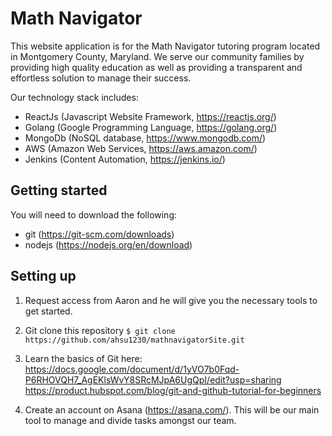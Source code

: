 # Math Navigator

This website application is for the Math Navigator tutoring program located in Montgomery County, Maryland. We serve our community families by providing high quality education as well as providing a transparent and effortless solution to manage their success.

Our technology stack includes:
- ReactJs (Javascript Website Framework, https://reactjs.org/)
- Golang (Google Programming Language, https://golang.org/)
- MongoDb (NoSQL database, https://www.mongodb.com/)
- AWS (Amazon Web Services, https://aws.amazon.com/)
- Jenkins (Content Automation, https://jenkins.io/)

 ## Getting started

You will need to download the following:

 - git (https://git-scm.com/downloads)
 - nodejs (https://nodejs.org/en/download)

 ## Setting up

1. Request access from Aaron and he will give you the necessary tools to get started.

2. Git clone this repository
`$ git clone https://github.com/ahsu1230/mathnavigatorSite.git`

3. Learn the basics of Git here:
https://docs.google.com/document/d/1yVO7b0Fqd-P6RHOVQH7_AgEKlsWvY8SRcMJpA6UgQpI/edit?usp=sharing
https://product.hubspot.com/blog/git-and-github-tutorial-for-beginners

4. Create an account on Asana (https://asana.com/). This will be our main tool to manage and divide tasks amongst our team.


<!-- # MathNavigator Constellation Services

The back-end infrastructure to Math Navigator is made up of many micro-services, each of which handle smaller, specific tasks for the whole application.

Every part of the entire system will have a codename. I think it's better to give codenames to different parts of the system so that each system can grow in responsibilities in a nebulous, but flexible way. It gives developers the authority into determining how the infrastructure grows and it's just more fun :).

We name our services after star constellations because sailors used to use stars to NAVIGATE through the oceans. GET IT?

# Orion
The most famous constellation that can be seen all around the world. This will be our core API service. The user and admin websites will both funnel through this service in order for users to interact with our database.

# Ursa
The constellation that contains the Big Dipper and one of the largest constellations. Ursa will be in charge of ... TBD!

# Aquila
The constellation representing the eagle. Aquila will be our job scheduling service. Over a period of time (days / weeks), Aquila can start tasks that relate to time scheduling, like email reminders.

# Scorpius
The zodiac representing the scorpion. Here, you will find our Jenkins configurations. Jenkins is a tool for Continuous Integration (CI) which can automatically run tests for us and finds bugs for us, hence a scorpion - a rather big bug. -->
